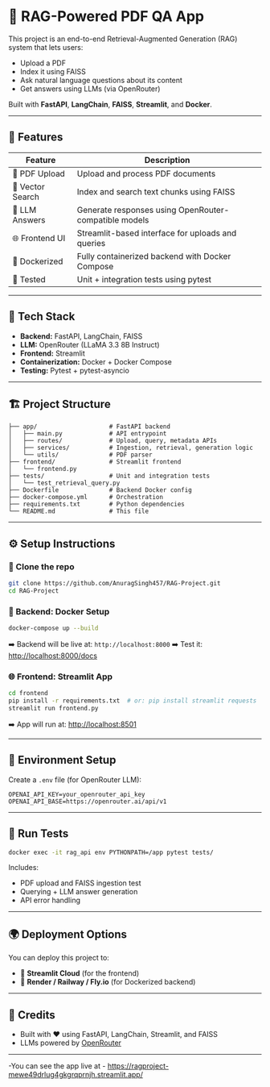# 📄 RAG-Powered PDF QA App

This project is an end-to-end Retrieval-Augmented Generation (RAG) system that lets users:

- Upload a PDF
- Index it using FAISS
- Ask natural language questions about its content
- Get answers using LLMs (via OpenRouter)

Built with **FastAPI**, **LangChain**, **FAISS**, **Streamlit**, and **Docker**.

---

## 🚀 Features

| Feature         | Description                                       |
|----------------|---------------------------------------------------|
| 📄 PDF Upload    | Upload and process PDF documents                 |
| 🔎 Vector Search | Index and search text chunks using FAISS         |
| 🤖 LLM Answers   | Generate responses using OpenRouter-compatible models |
| 🌐 Frontend UI   | Streamlit-based interface for uploads and queries |
| 🐳 Dockerized     | Fully containerized backend with Docker Compose |
| 🧪 Tested         | Unit + integration tests using pytest            |

---

## 🧠 Tech Stack

- **Backend:** FastAPI, LangChain, FAISS
- **LLM:** OpenRouter (LLaMA 3.3 8B Instruct)
- **Frontend:** Streamlit
- **Containerization:** Docker + Docker Compose
- **Testing:** Pytest + pytest-asyncio

---

## 🏗️ Project Structure

```
├── app/                    # FastAPI backend
│   ├── main.py             # API entrypoint
│   ├── routes/             # Upload, query, metadata APIs
│   ├── services/           # Ingestion, retrieval, generation logic
│   └── utils/              # PDF parser
├── frontend/               # Streamlit frontend
│   └── frontend.py
├── tests/                  # Unit and integration tests
│   └── test_retrieval_query.py
├── Dockerfile              # Backend Docker config
├── docker-compose.yml      # Orchestration
├── requirements.txt        # Python dependencies
└── README.md               # This file
```

---

## ⚙️ Setup Instructions

### 🔧 Clone the repo
```bash
git clone https://github.com/AnuragSingh457/RAG-Project.git
cd RAG-Project
```

### 🐳 Backend: Docker Setup
```bash
docker-compose up --build
```
➡️ Backend will be live at: `http://localhost:8000`
➡️ Test it: [http://localhost:8000/docs](http://localhost:8000/docs)

### 🌐 Frontend: Streamlit App
```bash
cd frontend
pip install -r requirements.txt  # or: pip install streamlit requests
streamlit run frontend.py
```
➡️ App will run at: [http://localhost:8501](http://localhost:8501)

---

## 🔐 Environment Setup

Create a `.env` file (for OpenRouter LLM):

```env
OPENAI_API_KEY=your_openrouter_api_key
OPENAI_API_BASE=https://openrouter.ai/api/v1
```

---

## 🧪 Run Tests

```bash
docker exec -it rag_api env PYTHONPATH=/app pytest tests/
```

Includes:
- PDF upload and FAISS ingestion test
- Querying + LLM answer generation
- API error handling

---

## 🌍 Deployment Options

You can deploy this project to:
- 🚀 **Streamlit Cloud** (for the frontend)
- 🐳 **Render / Railway / Fly.io** (for Dockerized backend)

---

## 🙌 Credits

- Built with ❤️ using FastAPI, LangChain, Streamlit, and FAISS
- LLMs powered by [OpenRouter](https://openrouter.ai)

---

-You can see the app live at - https://ragproject-mewe49drlug4gkgrqprnjh.streamlit.app/

